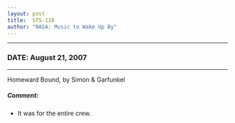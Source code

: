 ```yaml
---
layout: post
title:  STS-118
author: "NASA: Music to Wake Up By"
---
```


----
### DATE: August 21, 2007
----
Homeward Bound, by Simon & Garfunkel

##### Comment:
* It was for the entire crew.
